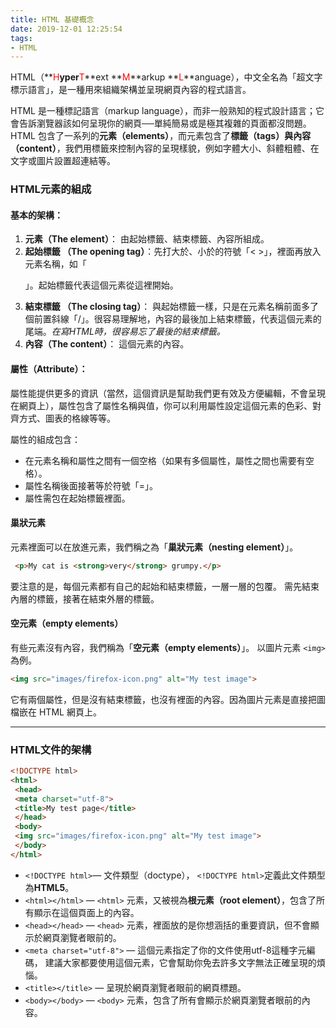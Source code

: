 ```yaml
---
title: HTML 基礎概念
date: 2019-12-01 12:25:54
tags:
- HTML
---
```

HTML（**<font color="red">H</font>**yper**<font color="red">T</font>**ext **<font color="red">M</font>**arkup **<font color="red">L</font>**anguage），中文全名為「超文字標示語言」，是一種用來組織架構並呈現網頁內容的程式語言。
<!--more-->
HTML 是一種標記語言（markup language），而非一般熟知的程式設計語言；它會告訴瀏覽器該如何呈現你的網頁──單純簡易或是極其複雜的頁面都沒問題。HTML 包含了一系列的**元素（elements）**，而元素包含了**標籤（tags）**與**內容（content）**，我們用標籤來控制內容的呈現樣貌，例如字體大小、斜體粗體、在文字或圖片設置超連結等。

### HTML元素的組成
#### 基本的架構： 

1. **元素（The element）**： 由起始標籤、結束標籤、內容所組成。 
1. **起始標籤 （The opening tag）**：先打大於、小於的符號「< >」，裡面再放入元素名稱，如「<p>」。起始標籤代表這個元素從這裡開始。
1. **結束標籤 （The closing tag）**： 與起始標籤一樣，只是在元素名稱前面多了個前置斜線「/」。很容易理解地，內容的最後加上結束標籤，代表這個元素的尾端。*在寫HTML時，很容易忘了最後的結束標籤。*
1. **內容（The content）**： 這個元素的內容。

#### 屬性（Attribute）：

屬性能提供更多的資訊（當然，這個資訊是幫助我們更有效及方便編輯，不會呈現在網頁上），屬性包含了屬性名稱與值，你可以利用屬性設定這個元素的色彩、對齊方式、圖表的格線等等。

屬性的組成包含：

- 在元素名稱和屬性之間有一個空格（如果有多個屬性，屬性之間也需要有空格）。
- 屬性名稱後面接著等於符號「=」。
- 屬性需包在起始標籤裡面。

#### 巢狀元素
元素裡面可以在放進元素，我們稱之為「**巢狀元素（nesting element）**」。

```html
 <p>My cat is <strong>very</strong> grumpy.</p>
```
要注意的是，每個元素都有自己的起始和結束標籤，一層一層的包覆。
需先結束內層的標籤，接著在結束外層的標籤。

#### 空元素（empty elements）

有些元素沒有內容，我們稱為「**空元素（empty elements）**」。 
以圖片元素 `<img>`為例。

```html
<img src="images/firefox-icon.png" alt="My test image">
```

它有兩個屬性，但是沒有結束標籤，也沒有裡面的內容。因為圖片元素是直接把圖檔嵌在 HTML 網頁上。

----

### HTML文件的架構 
```html
<!DOCTYPE html>
<html>
 <head>
 <meta charset="utf-8">
 <title>My test page</title>
 </head>
 <body>
 <img src="images/firefox-icon.png" alt="My test image">
 </body>
</html>
```
- `<!DOCTYPE html>`— 文件類型（doctype）， `<!DOCTYPE html>`定義此文件類型為**HTML5**。
- `<html></html>` — `<html>` 元素，又被視為**根元素（root element）**，包含了所有顯示在這個頁面上的內容。
- `<head></head>` — `<head>` 元素，裡面放的是你想涵括的重要資訊，但不會顯示於網頁瀏覽者眼前的。
 - `<meta charset="utf-8">` — 這個元素指定了你的文件使用utf-8這種字元編碼， 建議大家都要使用這個元素，它會幫助你免去許多文字無法正確呈現的煩惱。
 - `<title></title>` — 呈現於網頁瀏覽者眼前的網頁標題。
- `<body></body>` — `<body>` 元素，包含了所有會顯示於網頁瀏覽者眼前的內容。

